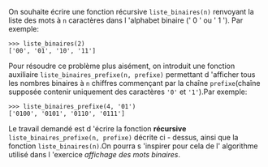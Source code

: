 On souhaite écrire une fonction récursive `liste_binaires(n)` renvoyant la
liste des mots à `n` caractères dans l 'alphabet binaire (' 0 ' ou ' 1 '). Par
exemple:

    >>> liste_binaires(2)
    ['00', '01', '10', '11']

Pour résoudre ce problème plus aisément, on introduit une fonction auxiliaire
`liste_binaires_prefixe(n, prefixe)` permettant d 'afficher tous les nombres
binaires à `n` chiffres commençant par la chaîne `prefixe`(chaîne supposée
contenir uniquement des caractères `'0'` et `'1'`).Par exemple:

    >>> liste_binaires_prefixe(4, '01')
    ['0100', '0101', '0110', '0111']

Le travail demandé est d 'écrire la fonction **récursive**
`liste_binaires_prefixe(n, prefixe)` décrite ci - dessus, ainsi que la
fonction `liste_binaires(n)`.On pourra s 'inspirer pour cela de l' algorithme
utilisé dans l 'exercice *affichage des mots binaires*.
